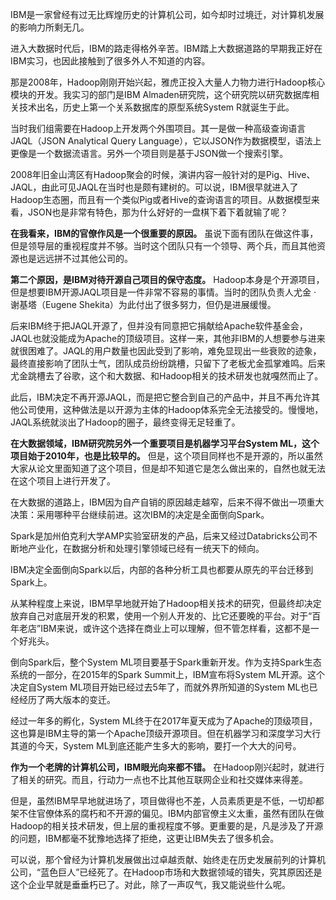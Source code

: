 IBM是一家曾经有过无比辉煌历史的计算机公司，如今却时过境迁，对计算机发展的影响力所剩无几。

进入大数据时代后，IBM的路走得格外辛苦。IBM踏上大数据道路的早期我正好在IBM实习，也因此接触到了很多外人不知道的内容。

那是2008年，Hadoop刚刚开始兴起，雅虎正投入大量人力物力进行Hadoop核心模块的开发。我实习的部门是IBM Almaden研究院，这个研究院以研究数据库相关技术出名，历史上第一个关系数据库的原型系统System R就诞生于此。

当时我们组需要在Hadoop上开发两个外围项目。其一是做一种高级查询语言JAQL（JSON Analytical Query Language），它以JSON作为数据模型，语法上更像是一个数据流语言。另外一个项目则是基于JSON做一个搜索引擎。

2008年旧金山湾区有Hadoop聚会的时候，演讲内容一般针对的是Pig、Hive、JAQL，由此可见JAQL在当时也是颇有建树的。可以说，IBM很早就进入了Hadoop生态圈，而且有一个类似Pig或者Hive的查询语言的项目。从数据模型来看，JSON也是非常有特色，那为什么好好的一盘棋下着下着就输了呢？

**在我看来，IBM的官僚作风是一个很重要的原因。** 虽说下面有团队在做这件事，但是领导层的重视程度并不够。当时这个团队只有一个领导、两个兵，而且其他资源也是远远拼不过其他公司的。

**第二个原因，是IBM对待开源自己项目的保守态度。** Hadoop本身是个开源项目，但是想要IBM开源JAQL项目是一件非常不容易的事情。当时的团队负责人尤金 · 谢基塔（Eugene Shekita）为此付出了很多努力，但仍是进展缓慢。

后来IBM终于把JAQL开源了，但并没有同意把它捐献给Apache软件基金会，JAQL也就没能成为Apache的顶级项目。这样一来，其他非IBM的人想要参与进来就很困难了。JAQL的用户数量也因此受到了影响，难免显现出一些衰败的迹象，最终直接影响了团队士气，团队成员纷纷跳槽，只留下了老板尤金孤掌难鸣。后来尤金跳槽去了谷歌，这个和大数据、和Hadoop相关的技术研发也就嘎然而止了。

此后，IBM决定不再开源JAQL，而是把它整合到自己的产品中，并且不再允许其他公司使用，这种做法是以开源为主体的Hadoop体系完全无法接受的。慢慢地，JAQL系统就淡出了Hadoop的圈子，最终变得无足轻重了。

**在大数据领域，IBM研究院另外一个重要项目是机器学习平台System ML，这个项目始于2010年，也是比较早的。** 但是，这个项目同样也不是开源的，所以虽然大家从论文里面知道了这个项目，但是却不知道它是怎么做出来的，自然也就无法在这个项目上进行开发了。

在大数据的道路上，IBM因为自产自销的原因越走越窄，后来不得不做出一项重大决策：采用哪种平台继续前进。这次IBM的决定是全面倒向Spark。

Spark是加州伯克利大学AMP实验室研发的产品，后来又经过Databricks公司不断地产业化，在数据分析和处理引擎领域已经有一统天下的倾向。

IBM决定全面倒向Spark以后，内部的各种分析工具也都要从原先的平台迁移到Spark上。

从某种程度上来说，IBM早早地就开始了Hadoop相关技术的研究，但最终却决定放弃自己对底层开发的积累，使用一个别人开发的、比它还要晚的平台。对于“百年老店”IBM来说，或许这个选择在商业上可以理解，但不管怎样看，这都不是一个好兆头。

倒向Spark后，整个System ML项目要基于Spark重新开发。作为支持Spark生态系统的一部分，在2015年的Spark Summit上，IBM宣布将System ML开源。这个决定自System ML项目开始已经过去5年了，而就外界所知道的System ML也已经经历了两大版本的变迁。

经过一年多的孵化，System ML终于在2017年夏天成为了Apache的顶级项目，这也算是IBM主导的第一个Apache顶级开源项目。但在机器学习和深度学习大行其道的今天，System ML到底还能产生多大的影响，要打一个大大的问号。

**作为一个老牌的计算机公司，IBM眼光向来都不错。** 在Hadoop刚兴起时，就进行了相关的研究。而且，行动力一点也不比其他互联网企业和社交媒体来得差。

但是，虽然IBM早早地就进场了，项目做得也不差，人员素质更是不低，一切却都架不住官僚体系的腐朽和不开源的偏见。IBM内部官僚主义太重，虽然有团队在做Hadoop的相关技术研发，但上层的重视程度不够。更重要的是，凡是涉及了开源的问题，IBM都毫不犹豫地选择了拒绝，这更让IBM失去了很多机会。

可以说，那个曾经为计算机发展做出过卓越贡献、始终走在历史发展前列的计算机公司，“蓝色巨人”已经死了。在Hadoop市场和大数据领域的错失，究其原因还是这个企业早就是垂垂朽已了。对此，除了一声叹气，我又能说些什么呢。